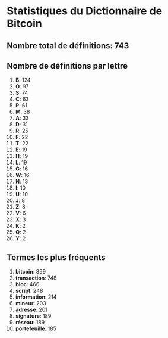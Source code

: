 # Statistiques du Dictionnaire de Bitcoin

## Nombre total de définitions: 743

## Nombre de définitions par lettre
1. **B**: 124
2. **O**: 97
3. **S**: 74
4. **C**: 63
5. **P**: 61
6. **M**: 38
7. **A**: 33
8. **D**: 31
9. **R**: 25
10. **F**: 22
11. **T**: 22
12. **E**: 19
13. **H**: 19
14. **L**: 19
15. **G**: 16
16. **W**: 16
17. **N**: 13
18. **I**: 10
19. **U**: 10
20. **J**: 8
21. **Z**: 8
22. **V**: 6
23. **X**: 3
24. **K**: 2
25. **Q**: 2
26. **Y**: 2

## Termes les plus fréquents
1. **bitcoin**: 899
2. **transaction**: 748
3. **bloc**: 466
4. **script**: 248
5. **information**: 214
6. **mineur**: 203
7. **adresse**: 201
8. **signature**: 189
9. **réseau**: 189
10. **portefeuille**: 185
